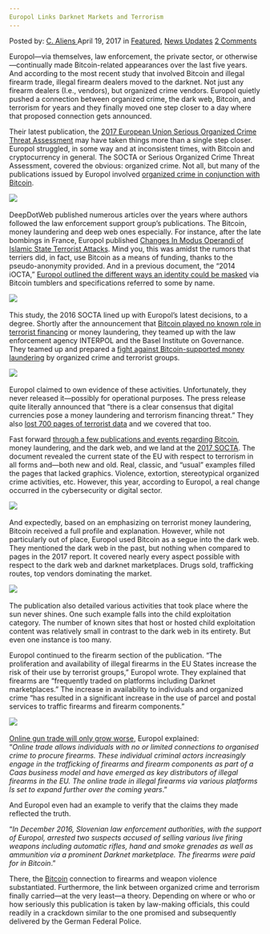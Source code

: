 ```yaml
---
Europol Links Darknet Markets and Terrorism
---
```

<article class="post-listing post-19267 post type-post status-publish format-standard has-post-thumbnail hentry  tag-darknet tag-europol tag-links tag-terrorism">
    <div class="post-inner">
        <span>Posted by: <a href="https://www.deepdotweb.com/author/caliens/" title="">C. Aliens </a></span>
    <span>April 19, 2017</span>
    <span>in <a href="https://www.deepdotweb.com/category/deepdot-news/" rel="category tag">Featured</a>, <a href="https://www.deepdotweb.com/category/news-updates/" rel="category tag">News Updates</a></span>
    <span><a href="https://www.deepdotweb.com/2017/04/19/europol-links-darknet-markets-terrorism/#comments">2 Comments</a></span>
    </p>
    <div class="clear"></div>
    <div class="entry">
    <p>Europol—via themselves, law enforcement, the private sector, or otherwise—continually made Bitcoin-related appearances over the last five years. And according to the most recent study that involved Bitcoin and illegal firearm trade, illegal firearm dealers moved to the darknet. Not just any firearm dealers (I.e., vendors), but organized crime vendors. Europol quietly pushed a connection between organized crime, the dark web, Bitcoin, and terrorism for years and they finally moved one step closer to a day where that proposed connection gets announced.</p>
    <p>Their latest publication, the <a href="https://www.scribd.com/document/344475874/EUROPEAN-UNION-SERIOUS-AND-ORGANISED-CRIME-THREAT-ASSESSMENT-2017">2017 European Union Serious Organized Crime Threat Assessment</a> may have taken things more than a single step closer. Europol struggled, in some way and at inconsistent times, with Bitcoin and cryptocurrency in general. The SOCTA or Serious Organized Crime Threat Assessment, covered the obvious: organized crime. Not all, but many of the publications issued by Europol involved <a href="https://www.deepdotweb.com/2016/01/23/bitcoin-playing-an-increased-role-in-crime-europol-says/">organized crime in conjunction with Bitcoin</a>.</p>
    <p><img class="wp-image-19281 aligncenter" src="/imgs/2017/04/word-image-70.png" srcset="/imgs/2017/04/word-image-70.png 701w, /imgs/2017/04/word-image-70-300x148.png 300w" sizes="(max-width: 701px) 100vw, 701px" /></p>
    <p>DeepDotWeb published numerous articles over the years where authors followed the law enforcement support group&#8217;s publications. The Bitcoin, money laundering and deep web ones especially. For instance, after the late bombings in France, Europol published <a href="https://www.scribd.com/document/344473980/Changes-in-modus-operandi-of-Islamic-State-terrorist-attacks-pdf">Changes In Modus Operandi of Islamic State Terrorist Attacks</a>. Mind you, this was amidst the rumors that terriers did, in fact, use Bitcoin as a means of funding, thanks to the pseudo-anonymity provided. And in a previous document, the “2014 iOCTA,” <a href="https://www.scribd.com/document/344475732/Europol-THE-INTERNET-ORGANISED-CRIME-THREAT-ASSESSMENT-2014">Europol outlined the different ways an identity could be masked</a> via Bitcoin tumblers and specifications referred to some by name.</p>
    <p><img class="wp-image-19282 aligncenter" src="/imgs/2017/04/word-image-71.png" srcset="/imgs/2017/04/word-image-71.png 704w, /imgs/2017/04/word-image-71-300x193.png 300w" sizes="(max-width: 704px) 100vw, 704px" /></p>
    <p>This study, the 2016 SOCTA lined up with Europol&#8217;s latest decisions, to a degree. Shortly after the announcement that <a href="https://www.deepdotweb.com/2016/02/01/europol-terrorists-are-not-using-bitcoin/">Bitcoin played no known role in terrorist financing</a> or money laundering, they teamed up with the law enforcement agency INTERPOL and the Basel Institute on Governance. They teamed up and prepared a <a href="https://www.deepdotweb.com/2016/09/22/europol-interpol-join-forces-fight-bitcoin-money-laundering/">fight against Bitcoin-supported money laundering</a> by organized crime and terrorist groups.</p>
    <p><img class="wp-image-19283 aligncenter" src="/imgs/2017/04/word-image-72.png" srcset="/imgs/2017/04/word-image-72.png 776w, /imgs/2017/04/word-image-72-300x158.png 300w" sizes="(max-width: 776px) 100vw, 776px" /></p>
    <p>Europol claimed to own evidence of these activities. Unfortunately, they never released it—possibly for operational purposes. The press release quite literally announced that “there is a clear consensus that digital currencies pose a money laundering and terrorism financing threat.” They also <a href="https://www.deepdotweb.com/2016/12/10/700-pages-terrorism-data-stolen-leaked-europol/">lost 700 pages of terrorist data</a> and we covered that too.</p>
    <p>Fast forward <a href="https://www.deepdotweb.com/2017/02/06/international-law-enforcement-gathered-share-concerns-bitcoin-money-laundering/">through a few publications and events regarding Bitcoin</a>, money laundering, and the dark web, and we land at the <a href="https://www.europol.europa.eu/activities-services/main-reports/european-union-serious-and-organised-crime-threat-assessment-2017">2017 SOCTA</a>. The document revealed the current state of the EU with respect to terrorism in all forms and—both new and old. Real, classic, and “usual” examples filled the pages that lacked graphics. Violence, extortion, stereotypical organized crime activities, etc. However, this year, according to Europol, a real change occurred in the cybersecurity or digital sector.</p>
    <p><img class="wp-image-19284 aligncenter" src="/imgs/2017/04/word-image-73.png" srcset="/imgs/2017/04/word-image-73.png 654w, /imgs/2017/04/word-image-73-300x202.png 300w, /imgs/2017/04/word-image-73-290x195.png 290w" sizes="(max-width: 654px) 100vw, 654px" /></p>
    <p>And expectedly, based on an emphasizing on terrorist money laundering, Bitcoin received a full profile and explanation. However, while not particularly out of place, Europol used Bitcoin as a segue into the dark web. They mentioned the dark web in the past, but nothing when compared to pages in the 2017 report. It covered nearly every aspect possible with respect to the dark web and darknet marketplaces. Drugs sold, trafficking routes, top vendors dominating the market.</p>
    <p><img class="wp-image-19285 aligncenter" src="/imgs/2017/04/word-image-74.png" srcset="/imgs/2017/04/word-image-74.png 654w, /imgs/2017/04/word-image-74-300x217.png 300w" sizes="(max-width: 654px) 100vw, 654px" /></p>
    <p>The publication also detailed various activities that took place where the sun never shines. One such example falls into the child exploitation category. The number of known sites that host or hosted child exploitation content was relatively small in contrast to the dark web in its entirety. But even one instance is too many.</p>
    <p>Europol continued to the firearm section of the publication. “The proliferation and availability of illegal firearms in the EU States increase the risk of their use by terrorist groups,&#8221; Europol wrote. They explained that firearms are &#8220;frequently traded on platforms including Darknet marketplaces.” The increase in availability to individuals and organized crime “has resulted in a significant increase in the use of parcel and postal services to traffic firearms and firearm components.”</p>
    <p><img class="wp-image-19286 aligncenter" src="/imgs/2017/04/word-image-75.png" srcset="/imgs/2017/04/word-image-75.png 661w, /imgs/2017/04/word-image-75-300x145.png 300w, /imgs/2017/04/word-image-75-660x319.png 660w" sizes="(max-width: 661px) 100vw, 661px" /></p>
    <p><a href="https://www.europol.europa.eu/sites/default/files/documents/comment_by_academic_advisors.pdf">Online gun trade will only grow worse</a>, Europol explained:<br />
    “<em>Online trade allows individuals with no or limited connections to organised crime to procure firearms. These individual criminal actors increasingly engage in the trafficking of firearms and firearm components as part of a Caas business model and have emerged as key distributors of illegal firearms in the EU. The online trade in illegal firearms via various platforms ls set to expand further over the coming years</em>.”</p>
    <p>And Europol even had an example to verify that the claims they made reflected the truth.</p>
    <p>“<em>In December 2016, Slovenian law enforcement authorities, with the support of Europol, arrested two suspects accused of selling various live firing weapons including automatic rifles, hand and smoke grenades as well as ammunition via a prominent Darknet marketplace. The firearms were paid for in Bitcoin</em>.”</p>
    <p>There, the <a href="https://www.deepdotweb.com/tag/bitcoin/">Bitcoin</a> connection to firearms and weapon violence substantiated. Furthermore, the link between organized crime and terrorism finally carried—at the very least—a theory. Depending on where or who or how seriously this publication is taken by law-making officials, this could readily in a crackdown similar to the one promised and subsequently delivered by the German Federal Police.</p>
    </div>
    <span style="display:none"><a href="https://www.deepdotweb.com/tag/darknet/" rel="tag">darknet</a> <a href="https://www.deepdotweb.com/tag/europol/" rel="tag">europol</a> <a href="https://www.deepdotweb.com/tag/links/" rel="tag">links</a> <a href="https://www.deepdotweb.com/tag/markets/" rel="tag">markets</a> <a href="https://www.deepdotweb.com/tag/terrorism/" rel="tag">terrorism</a></span> <span style="display:none" class="updated">2017-04-19</span>
    <div style="display:none" class="vcard author" itemprop="author" itemscope itemtype="http://schema.org/Person"><strong class="fn" itemprop="name"><a href="https://www.deepdotweb.com/author/caliens/" title="Posts by C. Aliens" rel="author">C. Aliens</a></strong></div>
    </div>
</article>

